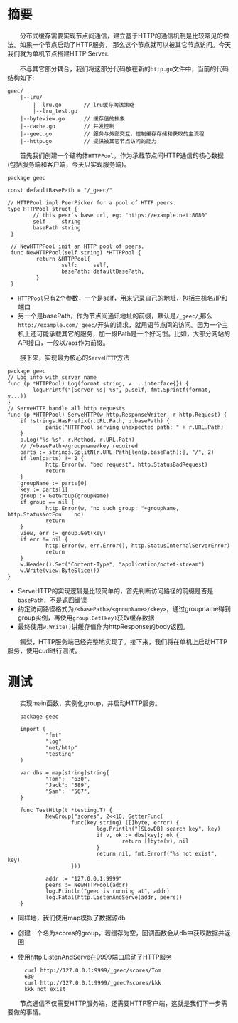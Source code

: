 
# 摘要

&emsp;&emsp;分布式缓存需要实现节点间通信，建立基于HTTP的通信机制是比较常见的做法。如果一个节点启动了HTTP服务， 那么这个节点就可以被其它节点访问。今天我们就为单机节点搭建HTTP Server.

&emsp;&emsp;不与其它部分耦合，我们将这部分代码放在新的`http.go`文件中，当前的代码结构如下: 


    geec/
        |--lru/
            |--lru.go       // lru缓存淘汰策略
            |--lru_test.go
        |--byteview.go      // 缓存值的抽象
        |--cache.go         // 并发控制
        |--geec.go          // 服务与外部交互，控制缓存存储和获取的主流程
        |--http.go          // 提供被其它节点访问的能力
		

&emsp;&emsp;首先我们创建一个结构体`HTTPPool`，作为承载节点间HTTP通信的核心数据(包括服务端和客户端，今天只实现服务端)。

    package geec

    const defaultBasePath = "/_geec/"
    
    // HTTPPool impl PeerPicker for a pool of HTTP peers.
    type HTTPPool struct {
            // this peer`s base url, eg: "https://example.net:8080"
            self     string
            basePath string
     }
    
     // NewHTTPPool init an HTTP pool of peers.
     func NewHTTPPool(self string) *HTTPPool {
             return &HTTPPool{
                     self:     self,
                     basePath: defaultBasePath,
             }
     }

- `HTTPPool`只有2个参数，一个是self，用来记录自己的地址，包括主机名/IP和端口
- 另一个是basePath，作为节点间通讯地址的前缀，默认是`/_geec/`,那么`http://example.com/_geec/`开头的请求，就用语节点间的访问。因为一个主机上还可能承载其它的服务，加一段Path是一个好习惯。比如，大部分网站的API接口，一般以`/api`作为前缀。

&emsp;&emsp;接下来，实现最为核心的`ServeHTTP`方法
		
    package geec
    // Log info with server name
    func (p *HTTPPool) Log(format string, v ...interface{}) {
            log.Printf("[Server %s] %s", p.self, fmt.Sprintf(format, v...))
    }
    // ServeHTTP handle all http requests
    func (p *HTTPPool) ServeHTTP(w http.ResponseWriter, r http.Request) {
        if !strings.HasPrefix(r.URL.Path, p.basePath) {
                panic("HTTPPool serving unexpected path: " + r.URL.Path)
        }
        p.Log("%s %s", r.Method, r.URL.Path)
        // /<basePath>/groupname/key required
        parts := strings.SplitN(r.URL.Path[len(p.basePath):], "/", 2)
        if len(parts) != 2 {
                http.Error(w, "bad request", http.StatusBadRequest)
                return
        }
        groupName := parts[0]
        key := parts[1]
        group := GetGroup(groupName)
        if group == nil {
                http.Error(w, "no such group: "+groupName, http.StatusNotFou    nd)
                return
        }
        view, err := group.Get(key)
        if err != nil {
                http.Error(w, err.Error(), http.StatusInternalServerError)
                return
        }
        w.Header().Set("Content-Type", "application/octet-stream")
        w.Write(view.ByteSlice())
    }

- ServeHTTP的实现逻辑是比较简单的，首先判断访问路径的前缀是否是`basePath`，不是返回错误
- 约定访问路径格式为`/<basePath>/<groupName>/<key>`，通过groupname得到group实例，再使用`group.Get(key)`获取缓存数据
- 最终使用`w.Write()`讲缓存值作为httpResponse的body返回。

&emsp;&emsp;鳄梨，HTTP服务端已经完整地实现了。接下来，我们将在单机上启动HTTP服务，使用curl进行测试。

# 测试

&emsp;&emsp;实现main函数，实例化group，并启动HTTP服务。

        package geec

        import (
                "fmt"
                "log"
                "net/http"
                "testing"
        )

        var dbs = map[string]string{
                "Tom":  "630",
                "Jack": "589",
                "Sam":  "567",
        }

        func TestHttp(t *testing.T) {
                NewGroup("scores", 2<<10, GetterFunc(
                        func(key string) ([]byte, error) {
                                log.Println("[SLowDB] search key", key)
                                if v, ok := dbs[key]; ok {
                                        return []byte(v), nil
                                }
                                return nil, fmt.Errorf("%s not exist", key)
                        }))

                addr := "127.0.0.1:9999"
                peers := NewHTTPPool(addr)
                log.Println("geec is running at", addr)
                log.Fatal(http.ListenAndServe(addr, peers))
        }

- 同样地，我们使用map模拟了数据源db
- 创建一个名为scores的group，若缓存为空，回调函数会从db中获取数据并返回
- 使用http.ListenAndServe在9999端口启动了HTTP服务

        curl http://127.0.0.1:9999/_geec/scores/Tom
        630
        curl http://127.0.0.1:9999/_geec?scores/kkk
        kkk not exist

&emsp;&emsp;节点通信不仅需要HTTP服务端，还需要HTTP客户端，这就是我们下一步需要做的事情。